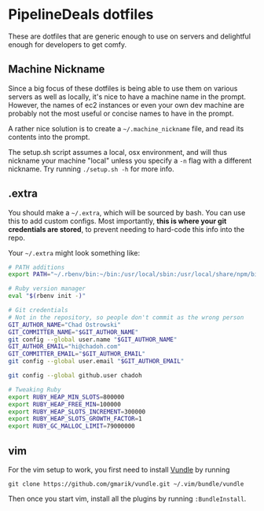 PipelineDeals dotfiles
======================

These are dotfiles that are generic enough to use on servers and
delightful enough for developers to get comfy.

Machine Nickname
----------------

Since a big focus of these dotfiles is being able to use them on
various servers as well as locally, it's nice to have a machine name in
the prompt. However, the names of ec2 instances or even your own dev machine
are probably not the most useful or concise names to have in the prompt.

A rather nice solution is to create a `~/.machine_nickname` file, and read its
contents into the prompt.

The setup.sh script assumes a local, osx environment, and will thus nickname
your machine "local" unless you specify a `-n` flag with a different nickname.
Try running `./setup.sh -h` for more info.

.extra
------

You should make a `~/.extra`, which will be sourced by bash. You can use this
to add custom configs. Most importantly, **this is where your git credentials
are stored**, to prevent needing to hard-code this info into the repo.

Your `~/.extra` might look something like:

```bash
# PATH additions
export PATH="~/.rbenv/bin:~/bin:/usr/local/sbin:/usr/local/share/npm/bin:$PATH"

# Ruby version manager
eval "$(rbenv init -)"

# Git credentials
# Not in the repository, so people don't commit as the wrong person
GIT_AUTHOR_NAME="Chad Ostrowski"
GIT_COMMITTER_NAME="$GIT_AUTHOR_NAME"
git config --global user.name "$GIT_AUTHOR_NAME"
GIT_AUTHOR_EMAIL="hi@chadoh.com"
GIT_COMMITTER_EMAIL="$GIT_AUTHOR_EMAIL"
git config --global user.email "$GIT_AUTHOR_EMAIL"

git config --global github.user chadoh

# Tweaking Ruby
export RUBY_HEAP_MIN_SLOTS=800000
export RUBY_HEAP_FREE_MIN=100000
export RUBY_HEAP_SLOTS_INCREMENT=300000
export RUBY_HEAP_SLOTS_GROWTH_FACTOR=1
export RUBY_GC_MALLOC_LIMIT=79000000
```

vim
---

For the vim setup to work, you first need to install [Vundle] by running

    git clone https://github.com/gmarik/vundle.git ~/.vim/bundle/vundle

Then once you start vim, install all the plugins by running `:BundleInstall`.

  [Vundle]: https://github.com/gmarik/vundle

